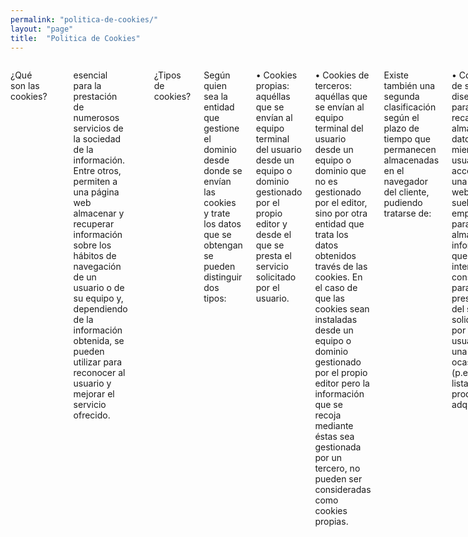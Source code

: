 ```yaml
---
permalink: "politica-de-cookies/"
layout: "page"
title:  "Politica de Cookies"
---
```


<main>
  <body>
    <div class="row intro">
      <div class="small-12 columns">
      <p class="lead">¿Qué son las cookies?</p>

      <p class="lead">Las cookies son archivos que se pueden descargar en su equipo a través de las páginas web. Son herramientas que tienen un papel
esencial para la prestación de numerosos servicios de la sociedad de la información. Entre otros, permiten a una página web
almacenar y recuperar información sobre los hábitos de navegación de un usuario o de su equipo y, dependiendo de la información
obtenida, se pueden utilizar para reconocer al usuario y mejorar el servicio ofrecido.</p>

 <p class="lead">¿Tipos de cookies?</p>

<p class="lead">Según quien sea la entidad que gestione el dominio desde donde se envían las cookies y trate los datos que se obtengan se pueden
distinguir dos tipos:</p>

<p class="lead">• Cookies propias: aquéllas que se envían al equipo terminal del usuario desde un equipo o dominio gestionado
por el propio editor y desde el que se presta el servicio solicitado por el usuario.</p>

<p class="lead">• Cookies de terceros: aquéllas que se envían al equipo terminal del usuario desde un equipo o dominio que no es
gestionado por el editor, sino por otra entidad que trata los datos obtenidos través de las cookies.
En el caso de que las cookies sean instaladas desde un equipo o dominio gestionado por el propio editor pero la información que se
recoja mediante éstas sea gestionada por un tercero, no pueden ser consideradas como cookies propias.</p>

<p class="lead">Existe también una segunda clasificación según el plazo de tiempo que permanecen almacenadas en el navegador del cliente,
pudiendo tratarse de:</p>

<p class="lead">• Cookies de sesión: diseñadas para recabar y almacenar datos mientras el usuario accede a una página web. Se
suelen emplear para almacenar información que solo interesa conservar para la prestación del servicio
solicitado por el usuario en una sola ocasión (p.e. una lista de productos adquiridos).</p>

<p class="lead">• Cookies persistentes: los datos siguen almacenados en el terminal y pueden ser accedidos y tratados durante un
periodo definido por el responsable de la cookie, y que puede ir de unos minutos a varios años.</p>

<p class="lead">Por último, existe otra clasificación con cinco tipos de cookies según la finalidad para la que se traten los datos obtenidos:</p>

<p class="lead">• Cookies técnicas: aquellas que permiten al usuario la navegación a través de una página web,
plataforma o aplicación y la utilización de las diferentes opciones o servicios que en ella existan como, por
ejemplo, controlar el tráfico y la comunicación de datos, identificar la sesión, acceder a partes de acceso
restringido, recordar los elementos que integran un pedido, realizar el proceso de compra de un pedido, realizar
la solicitud de inscripción o participación en un evento, utilizar elementos de seguridad durante la navegación,
almacenar contenidos para la difusión de vídeos o sonido o compartir contenidos a través de redes sociales.</p>

<p class="lead">• Cookies de personalización: permiten al usuario acceder al servicio con algunas características de carácter
general predefinidas en función de una serie de criterios en el terminal del usuario como por ejemplo serian el
idioma, el tipo de navegador a través del cual accede al servicio, la configuración regional desde donde accede al
servicio, etc.</p>

<p class="lead">• Cookies de análisis: permiten al responsable de las mismas, el seguimiento y análisis del comportamiento de los
usuarios de los sitios web a los que están vinculadas. La información recogida mediante este tipo de cookies se
utiliza en la medición de la actividad de los sitios web, aplicación o plataforma y para la elaboración de perfiles
de navegación de los usuarios de dichos sitios, aplicaciones y plataformas, con el fin de introducir mejoras en
función del análisis de los datos de uso que hacen los usuarios del servicio.</p>

<p class="lead">• Cookies publicitarias: permiten la gestión, de la forma más eficaz posible, de los espacios publicitarios.</p>

<p class="lead">• Cookies de publicidad comportamental: almacenan información del comportamiento de los usuarios obtenida a
través de la observación continuada de sus hábitos de navegación, lo que permite desarrollar un perfil específico
para mostrar publicidad en función del mismo.</p>

<p class="lead">• Cookies de redes sociales externas: se utilizan para que los visitantes puedan interactuar con el contenido de
diferentes plataformas sociales (facebook, youtube, twitter, linkedIn, etc..) y que se generen únicamente para
los usuarios de dichas redes sociales. Las condiciones de utilización de estas cookies y la información recopilada
se regula por la política de privacidad de la plataforma social correspondiente.</p>

<p class="lead">Desactivación y eliminación de cookies</p>

<p class="lead">Tienes la opción de permitir, bloquear o eliminar las cookies instaladas en tu equipo mediante la configuración de las opciones del
navegador instalado en su equipo. Al desactivar cookies, algunos de los servicios disponibles podrían dejar de estar operativos. La
forma de deshabilitar las cookies es diferente para cada navegador, pero normalmente puede hacerse desde el menú Herramientas
u Opciones. También puede consultarse el menú de Ayuda del navegador dónde puedes encontrar instrucciones. El usuario podrá
en cualquier momento elegir qué cookies quiere que funcionen en este sitio web.</p>

<p class="lead">Puedes permitir, bloquear o eliminar las cookies instaladas en su equipo mediante la configuración de las opciones del
navegador instalado en su ordenador:</p>

<p class="lead">• <a href="http://windows.microsoft.com/es-es/windows-vista/Block-or-allow-cookies">Microsoft Internet Explorer o Microsoft Edge</a></p>

<p class="lead">• <a href="http://support.mozilla.org/es/kb/impedir-que-los-sitios-web-guarden-sus-preferencia">Mozilla Firefox</a></p>

<p class="lead">• <a href="https://support.google.com/accounts/answer/61416?hl=es">Chrome</a></p>

<p class="lead">• <a href="http://safari.helpmax.net/es/privacidad-y-seguridad/como-gestionar-las-cookies/">Safari</a></p>

<p class="lead">• <a href="http://help.opera.com/Linux/10.60/es-ES/cookies.html">Opera</a></p>

<p class="lead">Además, también puede gestionar el almacén de cookies en su navegador a través de herramientas como las siguientes</p>

<p class="lead">• <a href="www.ghostery.com"/>Ghostery</a></p>

<p class="lead">Aceptación de la Política de cookies</p>

<p class="lead"><a href="http://www.peluqueriaescandalozaragoza.es/">Peluqueria Escandalo</a> asume que aceptas el uso de cookies. No obstante, muestra información sobre su Política de cookies en la parte
inferior o superior de cualquier página del portal con cada inicio de sesión con el objeto de que seas consciente.</p>

<p class="lead">Ante esta información es posible llevar a cabo las siguientes acciones:</p>

<p class="lead">• Aceptar cookies. No se volverá a visualizar este aviso al acceder a cualquier página del portal durante la
presente sesión.</p>

<p class="lead">• Cerrar. Se oculta el aviso en la presente página.</p>

<p class="lead">• Modificar su configuración. Podrá obtener más información sobre qué son las cookies, conocer la Política de
cookies de www.miweb.es y modificar la configuración de su navegador.</p>

</article>
      <p class="lead">
        Tienes un comentario, ganas de expresar tu opinión o experiencia? Envíanos un mensaje a info@lasaspiradoras.com
      </p>
      <p class="lead">
        Hasta pronto <a href="https://twitter.com/Las_aspiradoras">@Las_aspiradoras.com</a> 😊
      </p>
     </div>
